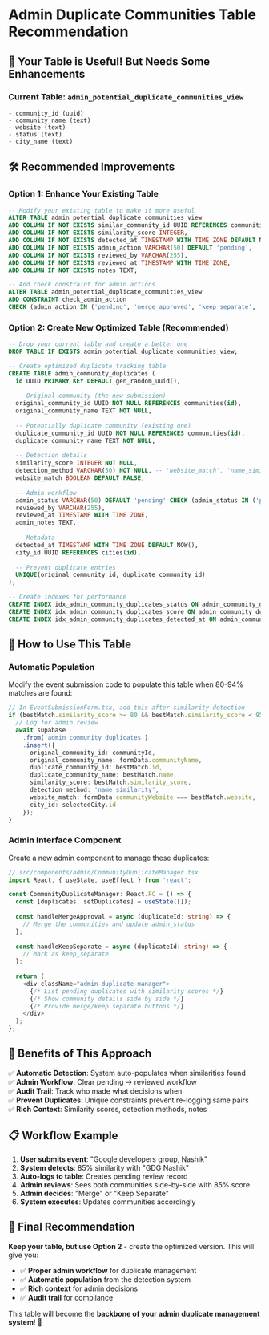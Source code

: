 # Admin Duplicate Communities Table Recommendation

## 🎯 Your Table is Useful! But Needs Some Enhancements

### **Current Table:** `admin_potential_duplicate_communities_view`
```
- community_id (uuid)
- community_name (text) 
- website (text)
- status (text)
- city_name (text)
```

## 🛠️ **Recommended Improvements**

### **Option 1: Enhance Your Existing Table**

```sql
-- Modify your existing table to make it more useful
ALTER TABLE admin_potential_duplicate_communities_view 
ADD COLUMN IF NOT EXISTS similar_community_id UUID REFERENCES communities(id),
ADD COLUMN IF NOT EXISTS similarity_score INTEGER,
ADD COLUMN IF NOT EXISTS detected_at TIMESTAMP WITH TIME ZONE DEFAULT NOW(),
ADD COLUMN IF NOT EXISTS admin_action VARCHAR(50) DEFAULT 'pending',
ADD COLUMN IF NOT EXISTS reviewed_by VARCHAR(255),
ADD COLUMN IF NOT EXISTS reviewed_at TIMESTAMP WITH TIME ZONE,
ADD COLUMN IF NOT EXISTS notes TEXT;

-- Add check constraint for admin actions
ALTER TABLE admin_potential_duplicate_communities_view 
ADD CONSTRAINT check_admin_action 
CHECK (admin_action IN ('pending', 'merge_approved', 'keep_separate', 'needs_investigation'));
```

### **Option 2: Create New Optimized Table (Recommended)**

```sql
-- Drop your current table and create a better one
DROP TABLE IF EXISTS admin_potential_duplicate_communities_view;

-- Create optimized duplicate tracking table
CREATE TABLE admin_community_duplicates (
  id UUID PRIMARY KEY DEFAULT gen_random_uuid(),
  
  -- Original community (the new submission)
  original_community_id UUID NOT NULL REFERENCES communities(id),
  original_community_name TEXT NOT NULL,
  
  -- Potentially duplicate community (existing one)  
  duplicate_community_id UUID NOT NULL REFERENCES communities(id),
  duplicate_community_name TEXT NOT NULL,
  
  -- Detection details
  similarity_score INTEGER NOT NULL,
  detection_method VARCHAR(50) NOT NULL, -- 'website_match', 'name_similarity', 'pattern_match'
  website_match BOOLEAN DEFAULT FALSE,
  
  -- Admin workflow
  admin_status VARCHAR(50) DEFAULT 'pending' CHECK (admin_status IN ('pending', 'merge_approved', 'keep_separate', 'needs_investigation')),
  reviewed_by VARCHAR(255),
  reviewed_at TIMESTAMP WITH TIME ZONE,
  admin_notes TEXT,
  
  -- Metadata
  detected_at TIMESTAMP WITH TIME ZONE DEFAULT NOW(),
  city_id UUID REFERENCES cities(id),
  
  -- Prevent duplicate entries
  UNIQUE(original_community_id, duplicate_community_id)
);

-- Create indexes for performance
CREATE INDEX idx_admin_community_duplicates_status ON admin_community_duplicates(admin_status);
CREATE INDEX idx_admin_community_duplicates_score ON admin_community_duplicates(similarity_score DESC);
CREATE INDEX idx_admin_community_duplicates_detected_at ON admin_community_duplicates(detected_at DESC);
```

## 🚀 **How to Use This Table**

### **Automatic Population** 
Modify the event submission code to populate this table when 80-94% matches are found:

```typescript
// In EventSubmissionForm.tsx, add this after similarity detection
if (bestMatch.similarity_score >= 80 && bestMatch.similarity_score < 95) {
  // Log for admin review
  await supabase
    .from('admin_community_duplicates')
    .insert({
      original_community_id: communityId,
      original_community_name: formData.communityName,
      duplicate_community_id: bestMatch.id,
      duplicate_community_name: bestMatch.name,
      similarity_score: bestMatch.similarity_score,
      detection_method: 'name_similarity',
      website_match: formData.communityWebsite === bestMatch.website,
      city_id: selectedCity.id
    });
}
```

### **Admin Interface Component**
Create a new admin component to manage these duplicates:

```typescript
// src/components/admin/CommunityDuplicateManager.tsx
import React, { useState, useEffect } from 'react';

const CommunityDuplicateManager: React.FC = () => {
  const [duplicates, setDuplicates] = useState([]);
  
  const handleMergeApproval = async (duplicateId: string) => {
    // Merge the communities and update admin_status
  };
  
  const handleKeepSeparate = async (duplicateId: string) => {
    // Mark as keep_separate
  };
  
  return (
    <div className="admin-duplicate-manager">
      {/* List pending duplicates with similarity scores */}
      {/* Show community details side by side */}
      {/* Provide merge/keep separate buttons */}
    </div>
  );
};
```

## 🎯 **Benefits of This Approach**

✅ **Automatic Detection**: System auto-populates when similarities found  
✅ **Admin Workflow**: Clear pending → reviewed workflow  
✅ **Audit Trail**: Track who made what decisions when  
✅ **Prevent Duplicates**: Unique constraints prevent re-logging same pairs  
✅ **Rich Context**: Similarity scores, detection methods, notes  

## 📋 **Workflow Example**

1. **User submits event**: "Google developers group, Nashik"
2. **System detects**: 85% similarity with "GDG Nashik"  
3. **Auto-logs to table**: Creates pending review record
4. **Admin reviews**: Sees both communities side-by-side with 85% score
5. **Admin decides**: "Merge" or "Keep Separate"
6. **System executes**: Updates communities accordingly

## 🎯 **Final Recommendation**

**Keep your table, but use Option 2** - create the optimized version. This will give you:

- ✅ **Proper admin workflow** for duplicate management
- ✅ **Automatic population** from the detection system  
- ✅ **Rich context** for admin decisions
- ✅ **Audit trail** for compliance

This table will become the **backbone of your admin duplicate management system**! 🚀 